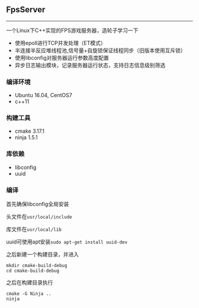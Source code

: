 ## FpsServer
---
一个Linux下C++实现的FPS游戏服务器，造轮子学习一下

- 使用epoll进行TCP并发处理（ET模式）
- 半连接半反应堆线程池,信号量+自旋锁保证线程同步（旧版本使用互斥锁）
- 使用libconfig对服务器运行参数高度配置
- 异步日志输出模块，记录服务器运行状态，支持日志信息级别筛选

### 编译环境
- Ubuntu 16.04, CentOS7
- c++11

### 构建工具
- cmake 3.17.1
- ninja 1.5.1

### 库依赖
- libconfig
- uuid

### 编译
首先确保libconfig全局安装

头文件在`usr/local/include`

库文件在`usr/local/lib`

uuid可使用apt安装`sudo apt-get install uuid-dev`

之后新建一个构建目录，并进入
```
mkdir cmake-build-debug
cd cmake-build-debug
```
之后在构建目录执行

```
cmake -G Ninja ..
ninja
```